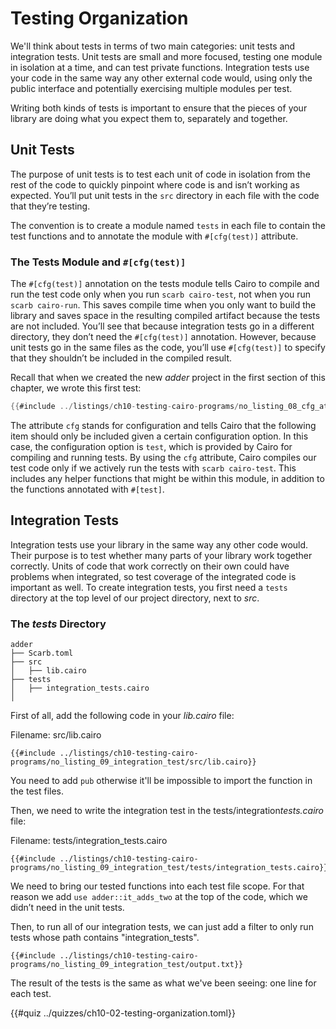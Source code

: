# Testing Organization

We'll think about tests in terms of two main categories: unit tests and integration tests. Unit tests are small and more focused, testing one module in isolation at a time, and can test private functions. Integration tests use your code in the same way any other external code would, using only the public interface and potentially exercising multiple modules per test.

Writing both kinds of tests is important to ensure that the pieces of your library are doing what you expect them to, separately and together.

## Unit Tests

The purpose of unit tests is to test each unit of code in isolation from the rest of the code to quickly pinpoint where code is and isn’t working as expected. You’ll put unit tests in the `src` directory in each file with the code that they’re testing.

The convention is to create a module named `tests` in each file to contain the test functions and to annotate the module with `#[cfg(test)]` attribute.

### The Tests Module and `#[cfg(test)]`

The `#[cfg(test)]` annotation on the tests module tells Cairo to compile and run the test code only when you run `scarb cairo-test`, not when you run `scarb cairo-run`. This saves compile time when you only want to build the library and saves space in the resulting compiled artifact because the tests are not included. You’ll see that because integration tests go in a different directory, they don’t need the `#[cfg(test)]` annotation. However, because unit tests go in the same files as the code, you’ll use `#[cfg(test)]` to specify that they shouldn’t be included in the compiled result.

Recall that when we created the new _adder_ project in the first section of this chapter, we wrote this first test:

```rust
{{#include ../listings/ch10-testing-cairo-programs/no_listing_08_cfg_attr/src/lib.cairo}}
```

The attribute `cfg` stands for configuration and tells Cairo that the following item should only be included given a certain configuration option. In this case, the configuration option is `test`, which is provided by Cairo for compiling and running tests. By using the `cfg` attribute, Cairo compiles our test code only if we actively run the tests with `scarb cairo-test`. This includes any helper functions that might be within this module, in addition to the functions annotated with `#[test]`.

## Integration Tests

Integration tests use your library in the same way any other code would. Their purpose is to test whether many parts of your library work together correctly. Units of code that work correctly on their own could have problems when integrated, so test coverage of the integrated code is important as well. To create integration tests, you first need a `tests` directory at the top level of our project directory, next to _src_.

### The _tests_ Directory

```shell
adder
├── Scarb.toml
├── src
│   ├── lib.cairo
├── tests
│   ├── integration_tests.cairo
│

```

First of all, add the following code in your _lib.cairo_ file:

<span class="caption">Filename: src/lib.cairo</span>

```rust, noplayground
{{#include ../listings/ch10-testing-cairo-programs/no_listing_09_integration_test/src/lib.cairo}}
```

You need to add `pub` otherwise it'll be impossible to import the function in the test files.

Then, we need to write the integration test in the tests/integration*tests.cairo* file:

<span class="caption">Filename: tests/integration_tests.cairo</span>

```rust, noplayground
{{#include ../listings/ch10-testing-cairo-programs/no_listing_09_integration_test/tests/integration_tests.cairo}}
```

We need to bring our tested functions into each test file scope. For that reason we add `use adder::it_adds_two` at the top of the code, which we didn’t need in the unit tests.

Then, to run all of our integration tests, we can just add a filter to only run tests whose path contains "integration_tests".

```shell
{{#include ../listings/ch10-testing-cairo-programs/no_listing_09_integration_test/output.txt}}
```

The result of the tests is the same as what we've been seeing: one line for each test.

{{#quiz ../quizzes/ch10-02-testing-organization.toml}}
